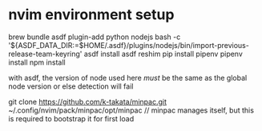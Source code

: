 # nvim environment setup

brew bundle
asdf plugin-add python nodejs
bash -c '${ASDF_DATA_DIR:=$HOME/.asdf}/plugins/nodejs/bin/import-previous-release-team-keyring'
asdf install
asdf reshim
pip install pipenv
pipenv install
npm install

with asdf, the version of node used here _must_ be the same as the global node version or else detection will fail

git clone https://github.com/k-takata/minpac.git ~/.config/nvim/pack/minpac/opt/minpac
// minpac manages itself, but this is required to bootstrap it for first load
